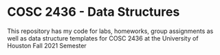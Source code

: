 # COSC 2436 - Data Structures

This repository has my code for labs, homeworks, group assignments as well as data structure templates for COSC 2436 at the University of Houston Fall 2021 Semester
